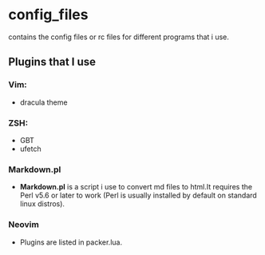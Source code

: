 # config_files
contains the config files or rc files for different programs that i use.
## Plugins that I use
### Vim:
* dracula theme
### ZSH:
* GBT
* ufetch
### Markdown.pl
+ **Markdown.pl** is a script i use to convert md files to html.It requires the Perl v5.6 or later to work (Perl is usually installed by default on standard linux distros).
### Neovim
+ Plugins are listed in packer.lua.
